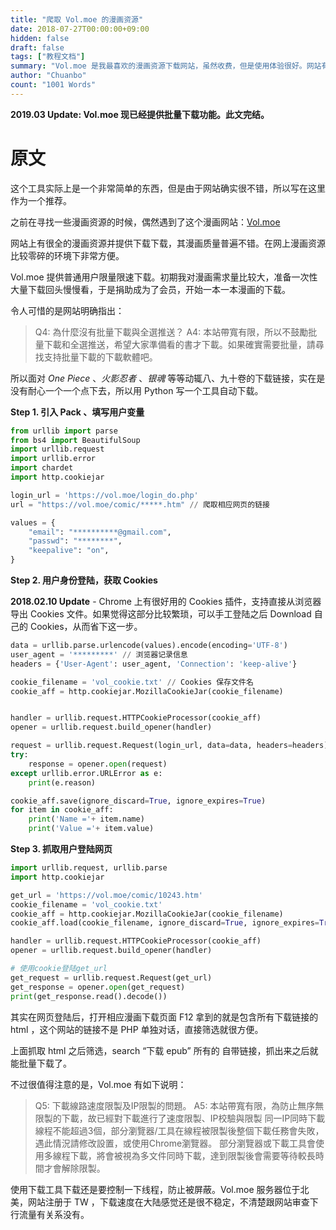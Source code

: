 ```yaml
---
title: "爬取 Vol.moe 的漫画资源"
date: 2018-07-27T00:00:00+09:00
hidden: false
draft: false
tags: ["教程文档"]
summary: "Vol.moe 是我最喜欢的漫画资源下载网站，虽然收费，但是使用体验很好。网站有一个缺陷即无法批量下载，所以尝试用 Python 写一个脚本帮助我批量下载漫画。该方法已失效，目前网站已开放批量下载功能。"
author: "Chuanbo"
count: "1001 Words"
---
```


**2019.03 Update: Vol.moe 现已经提供批量下载功能。此文完结。**

# 原文

这个工具实际上是一个非常简单的东西，但是由于网站确实很不错，所以写在这里作为一个推荐。

之前在寻找一些漫画资源的时候，偶然遇到了这个漫画网站：[Vol.moe](https://vol.moe/)

网站上有很全的漫画资源并提供下载下载，其漫画质量普遍不错。在网上漫画资源比较零碎的环境下非常方便。

Vol.moe 提供普通用户限量限速下载。初期我对漫画需求量比较大，准备一次性大量下载回头慢慢看，于是捐助成为了会员，开始一本一本漫画的下载。

令人可惜的是网站明确指出：

> Q4: 為什麼沒有批量下載與全選推送？ A4: 本站帶寬有限，所以不鼓勵批量下載和全選推送，希望大家準備看的書才下載。如果確實需要批量，請尋找支持批量下載的下載軟體吧。

所以面对 *One Piece* 、*火影忍者* 、*银魂* 等等动辄八、九十卷的下载链接，实在是没有耐心一个一个点下去，所以用 Python 写一个工具自动下载。

**Step 1. 引入 Pack 、填写用户变量**

```python
from urllib import parse
from bs4 import BeautifulSoup
import urllib.request
import urllib.error
import chardet
import http.cookiejar

login_url = 'https://vol.moe/login_do.php'
url = "https://vol.moe/comic/*****.htm" // 爬取相应网页的链接

values = {
    "email": "**********@gmail.com",
    "passwd": "********",
    "keepalive": "on",
}
```

**Step 2. 用户身份登陆，获取 Cookies**

**2018.02.10 Update** - Chrome 上有很好用的 Cookies 插件，支持直接从浏览器导出 Cookies 文件。如果觉得这部分比较繁琐，可以手工登陆之后 Download 自己的 Cookies，从而省下这一步。

```python
data = urllib.parse.urlencode(values).encode(encoding='UTF-8')
user_agent = '*********' // 浏览器记录信息
headers = {'User-Agent': user_agent, 'Connection': 'keep-alive'}

cookie_filename = 'vol_cookie.txt' // Cookies 保存文件名
cookie_aff = http.cookiejar.MozillaCookieJar(cookie_filename)


handler = urllib.request.HTTPCookieProcessor(cookie_aff)
opener = urllib.request.build_opener(handler)

request = urllib.request.Request(login_url, data=data, headers=headers)
try:
    response = opener.open(request)
except urllib.error.URLError as e:
    print(e.reason)

cookie_aff.save(ignore_discard=True, ignore_expires=True)
for item in cookie_aff:
    print('Name ='+ item.name)
    print('Value ='+ item.value)
```

**Step 3. 抓取用户登陆网页**

```python
import urllib.request, urllib.parse
import http.cookiejar

get_url = 'https://vol.moe/comic/10243.htm'
cookie_filename = 'vol_cookie.txt'
cookie_aff = http.cookiejar.MozillaCookieJar(cookie_filename)
cookie_aff.load(cookie_filename, ignore_discard=True, ignore_expires=True)

handler = urllib.request.HTTPCookieProcessor(cookie_aff)
opener = urllib.request.build_opener(handler)

# 使用cookie登陆get_url
get_request = urllib.request.Request(get_url)
get_response = opener.open(get_request)
print(get_response.read().decode())
```

其实在网页登陆后，打开相应漫画下载页面 F12 拿到的就是包含所有下载链接的 html ，这个网站的链接不是 PHP 单独对话，直接筛选就很方便。

上面抓取 html 之后筛选，search “下载 epub” 所有的 <a> 自带链接，抓出来之后就能批量下载了。

不过很值得注意的是，Vol.moe 有如下说明：

> Q5: 下載線路速度限製及IP限製的問題。 A5: 本站帶寬有限，為防止無序無限製的下載，故已經對下載進行了速度限製、IP校驗與限製 同一IP同時下載線程不能超過3個，部分瀏覽器/工具在線程被限製後整個下載任務會失敗，遇此情況請修改設置，或使用Chrome瀏覽器。 部分瀏覽器或下載工具會使用多線程下載，將會被視為多文件同時下載，達到限製後會需要等待較長時間才會解除限製。

使用下载工具下载还是要控制一下线程，防止被屏蔽。Vol.moe 服务器位于北美，网站注册于 TW ，下载速度在大陆感觉还是很不稳定，不清楚跟网站审查下行流量有关系没有。